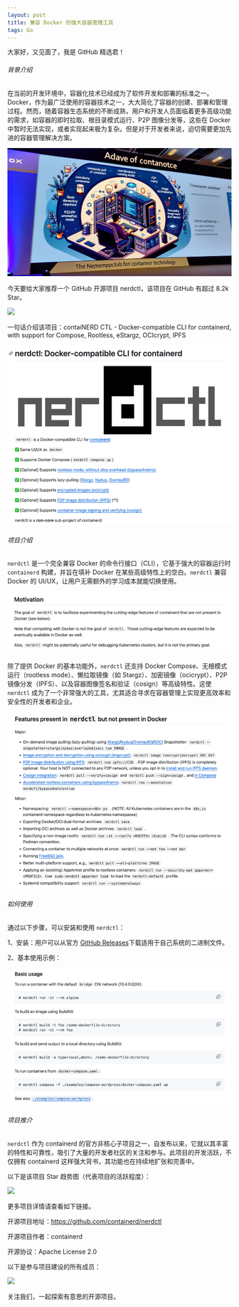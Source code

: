 ```yaml
---
layout: post
title: 兼容 Docker 的强大容器管理工具
tags: Go
---
```


大家好，又见面了，我是 GitHub 精选君！

###### 背景介绍

在当前的开发环境中，容器化技术已经成为了软件开发和部署的标准之一。Docker，作为最广泛使用的容器技术之一，大大简化了容器的创建、部署和管理过程。然而，随着容器生态系统的不断成熟，用户和开发人员面临着更多高级功能的需求，如容器的即时拉取、根目录模式运行、P2P 图像分发等，这些在 Docker 中暂时无法实现，或者实现起来极为复杂。但是对于开发者来说，迫切需要更加先进的容器管理解决方案。

![](https://raw.githubusercontent.com/ZhuPeng/pic/master/mac/compress_tmp-6433d57f3cc8ef6a99cbf75593956d01.png)

今天要给大家推荐一个 GitHub 开源项目 nerdctl，该项目在 GitHub 有超过 8.2k Star。

![](https://stats.deeptrain.net/repo/containerd/nerdctl/?theme=light)

一句话介绍该项目：contaiNERD CTL - Docker-compatible CLI for containerd, with support for Compose, Rootless, eStargz, OCIcrypt, IPFS

![](https://raw.githubusercontent.com/ZhuPeng/pic/master/images/compress_image-20241124233947108.png)


###### 项目介绍

`nerdctl` 是一个完全兼容 Docker 的命令行接口（CLI），它基于强大的容器运行时 `containerd` 构建，并旨在填补 Docker 在某些高级特性上的空白。`nerdctl` 兼容 Docker 的 UI/UX，让用户无需额外的学习成本就能切换使用。

![](https://raw.githubusercontent.com/ZhuPeng/pic/master/images/compress_image-20241124234101650.png)

除了提供 Docker 的基本功能外，`nerdctl` 还支持 Docker Compose、无根模式运行（rootless mode）、懒拉取镜像（如 Stargz）、加密镜像（ocicrypt）、P2P 镜像分发（IPFS）、以及容器图像签名和验证（cosign）等高级特性。这使 `nerdctl` 成为了一个非常强大的工具，尤其适合寻求在容器管理上实现更高效率和安全性的开发者和企业。

![](https://raw.githubusercontent.com/ZhuPeng/pic/master/images/compress_image-20241124234117547.png)

###### 如何使用

通过以下步骤，可以安装和使用 `nerdctl`：

1、安装：用户可以从官方 [GitHub Releases](https://github.com/containerd/nerdctl/releases)下载适用于自己系统的二进制文件。

2、基本使用示例：

![](https://raw.githubusercontent.com/ZhuPeng/pic/master/images/compress_image-20241124234222498.png)

###### 项目推介

`nerdctl` 作为 containerd 的官方非核心子项目之一，自发布以来，它就以其丰富的特性和可靠性，吸引了大量的开发者社区的关注和参与。此项目的开发活跃，不仅拥有 containerd 这样强大背书，其功能也在持续地扩张和完善中。

以下是该项目 Star 趋势图（代表项目的活跃程度）：

![](https://api.star-history.com/svg?repos=containerd/nerdctl&type=Timeline)

更多项目详情请查看如下链接。

开源项目地址：https://github.com/containerd/nerdctl 

开源项目作者：containerd

开源协议：Apache License 2.0

以下是参与项目建设的所有成员：

![](https://contrib.rocks/image?repo=containerd/nerdctl)

关注我们，一起探索有意思的开源项目。

